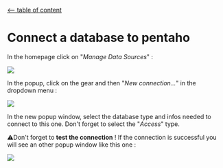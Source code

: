 ﻿[<-- table of content](Create%20a%20dashboard.md)
 
 # Connect a database to pentaho

In the homepage click on "*Manage Data Sources*" :

![](https://i.imgur.com/A5fdSgr.png)

In the popup, click on the gear and then "*New connection...*" in the dropdown menu :

![](https://i.imgur.com/vBPPZwI.png)

In the new popup window, select the database type and infos needed to connect to this one.
Don't forget to select the "*Access*" type.

⚠️Don't forget to **test the connection** !
If the connection is successful you will see an other popup window like this one :

![](https://i.imgur.com/ADFfSs8.png)
